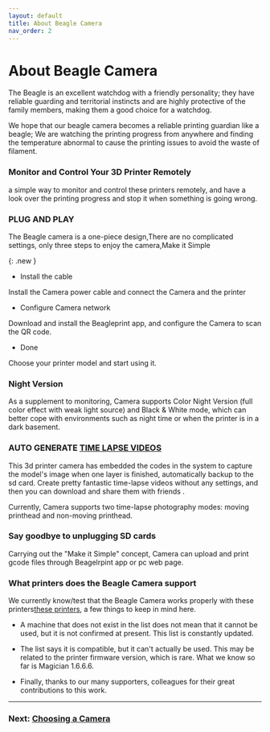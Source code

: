 ```yaml
---
layout: default
title: About Beagle Camera
nav_order: 2
---
```


# About Beagle Camera

The Beagle is an excellent watchdog with a friendly personality; they have reliable guarding and territorial instincts and are highly protective of the family members, making them a good choice for a watchdog.

We hope that our beagle camera becomes a reliable printing guardian like a beagle; We are watching the printing progress from anywhere and finding the temperature abnormal to cause the printing issues to avoid the waste of filament.

### Monitor and Control Your 3D Printer Remotely 

a simple way to monitor and control these printers remotely, and have a look over the printing progress and stop it when something is going wrong.

### PLUG AND PLAY

The Beagle camera is a one-piece design,There are no complicated settings, only three steps to enjoy the camera,Make it Simple

{: .new }
* Install the cable

Install the Camera power cable and connect the Camera and the printer

* Configure Camera network

Download and install the Beagleprint app, and configure the Camera to scan the QR code.

* Done

Choose your printer model and start using it.

### Night Version
As a supplement to monitoring, Camera supports Color Night Version (full color effect with weak light source) and Black & White mode, which can better cope with environments such as night time or when the printer is in a dark basement.

### AUTO GENERATE [TIME LAPSE VIDEOS](https://www.youtube.com/watch?v=ELQokVHeToM)

This 3d printer camera has embedded the codes in the system to capture the model's image when one layer is finished, automatically backup to the sd card. Create pretty fantastic time-lapse videos without any settings, and then you can download and share them with friends .

Currently, Camera supports two time-lapse photography modes: moving printhead and non-moving printhead.

### Say goodbye to unplugging SD cards

Carrying out the "Make it Simple" concept, Camera can upload and print gcode files through Beagelrpint app or pc web page.

### What printers does the Beagle Camera support

We currently know/test that the Beagle Camera works properly with these printers[these printers](https://www.3dprinteraccessories.shop/blogs/beagleprint/beagle-camera-is-compatible-with-3d-printers-list), a few things to keep in mind here.

* A machine that does not exist in the list does not mean that it cannot be used, but it is not confirmed at present. This list is constantly updated.

* The list says it is compatible, but it can't actually be used. This may be related to the printer firmware version, which is rare. What we know so far is Magician 1.6.6.6.

* Finally, thanks to our many supporters, colleagues for their great contributions to this work.



---

### Next: [Choosing a Camera](../hardware.md)
